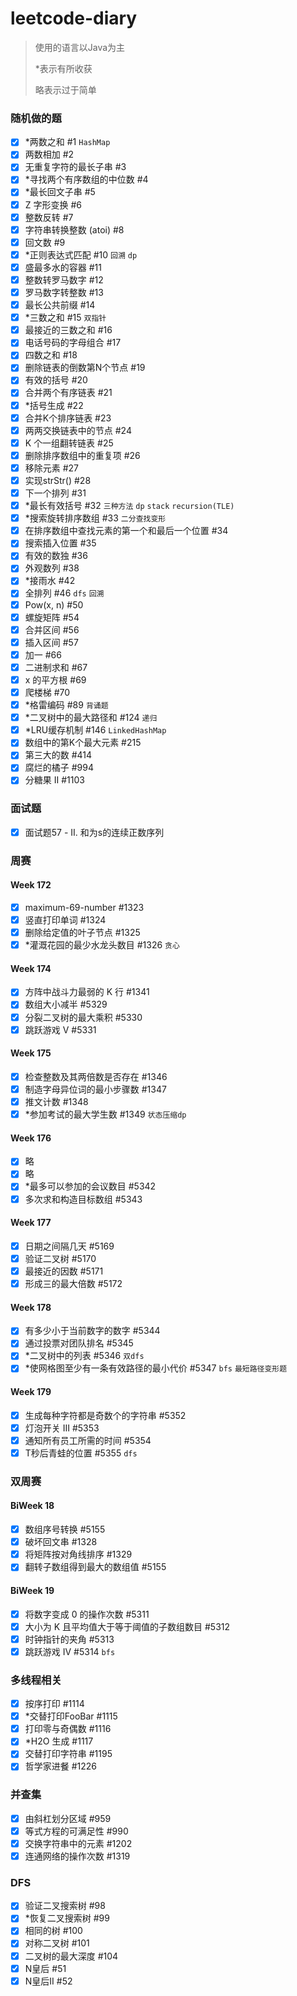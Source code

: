 # leetcode-diary

> 使用的语言以Java为主
>
> *表示有所收获
>
> 略表示过于简单

### 随机做的题

- [x] *两数之和 #1 `HashMap`
- [x] 两数相加 #2
- [x] 无重复字符的最长子串 #3    
- [x] *寻找两个有序数组的中位数 #4
- [x] *最长回文子串 #5
- [x] Z 字形变换 #6
- [x] 整数反转 #7
- [x] 字符串转换整数 (atoi) #8   
- [x] 回文数 #9 
- [x] *正则表达式匹配 #10 `回溯` `dp`
- [x] 盛最多水的容器 #11
- [x] 整数转罗马数字 #12
- [x] 罗马数字转整数 #13
- [x] 最长公共前缀 #14
- [x] *三数之和 #15 `双指针`
- [x] 最接近的三数之和 #16
- [x] 电话号码的字母组合 #17
- [x] 四数之和 #18
- [x] 删除链表的倒数第N个节点 #19
- [x] 有效的括号 #20
- [x] 合并两个有序链表 #21
- [x] *括号生成 #22
- [x] 合并K个排序链表 #23
- [x] 两两交换链表中的节点 #24
- [x] K 个一组翻转链表 #25
- [x] 删除排序数组中的重复项 #26
- [x] 移除元素 #27
- [x] 实现strStr() #28
- [x] 下一个排列 #31
- [x] *最长有效括号 #32 `三种方法` `dp` `stack` `recursion(TLE)`
- [x] *搜索旋转排序数组 #33 `二分查找变形`
- [x] 在排序数组中查找元素的第一个和最后一个位置 #34
- [x] 搜索插入位置 #35
- [x] 有效的数独 #36
- [x] 外观数列 #38
- [x] *接雨水 #42
- [x] 全排列 #46 `dfs` `回溯`
- [x] Pow(x, n) #50
- [x] 螺旋矩阵 #54
- [x] 合并区间 #56
- [x] 插入区间 #57
- [x] 加一 #66
- [x] 二进制求和 #67
- [x] x 的平方根 #69
- [x] 爬楼梯 #70
- [x] *格雷编码 #89 `背诵题`
- [x] *二叉树中的最大路径和 #124 `递归`
- [x] *LRU缓存机制 #146 `LinkedHashMap`
- [x] 数组中的第K个最大元素 #215
- [x] 第三大的数 #414
- [x] 腐烂的橘子 #994
- [x] 分糖果 II #1103

### 面试题
- [x] 面试题57 - II. 和为s的连续正数序列

### 周赛
#### Week 172

- [x] maximum-69-number #1323
- [x] 竖直打印单词 #1324
- [x] 删除给定值的叶子节点 #1325    
- [x] *灌溉花园的最少水龙头数目 #1326 `贪心`

#### Week 174

- [x] 方阵中战斗力最弱的 K 行 #1341
- [x] 数组大小减半 #5329
- [x] 分裂二叉树的最大乘积 #5330    
- [x] 跳跃游戏 V #5331

#### Week 175

- [x] 检查整数及其两倍数是否存在 #1346
- [x] 制造字母异位词的最小步骤数 #1347
- [x] 推文计数 #1348    
- [x] *参加考试的最大学生数 #1349 `状态压缩dp`

#### Week 176

- [x] 略
- [x] 略
- [x] *最多可以参加的会议数目 #5342    
- [x] 多次求和构造目标数组 #5343

#### Week 177

- [x] 日期之间隔几天 #5169 
- [x] 验证二叉树 #5170 
- [x] 最接近的因数 #5171
- [x] 形成三的最大倍数 #5172

#### Week 178

- [x] 有多少小于当前数字的数字 #5344
- [x] 通过投票对团队排名 #5345
- [x] *二叉树中的列表 #5346 `双dfs`
- [x] *使网格图至少有一条有效路径的最小代价 #5347 `bfs` `最短路径变形题`

#### Week 179

- [x] 生成每种字符都是奇数个的字符串 #5352
- [x] 灯泡开关 III #5353
- [x] 通知所有员工所需的时间 #5354
- [x] T秒后青蛙的位置 #5355 `dfs`

### 双周赛
#### BiWeek 18

- [x] 数组序号转换 #5155
- [x] 破坏回文串 #1328
- [x] 将矩阵按对角线排序 #1329
- [x] 翻转子数组得到最大的数组值 #5155

#### BiWeek 19

- [x] 将数字变成 0 的操作次数 #5311
- [x] 大小为 K 且平均值大于等于阈值的子数组数目 #5312
- [x] 时钟指针的夹角 #5313
- [x] 跳跃游戏 IV #5314 `bfs`

### 多线程相关
- [x] 按序打印 #1114
- [x] *交替打印FooBar #1115 
- [x] 打印零与奇偶数 #1116
- [x] *H2O 生成 #1117  
- [x] 交替打印字符串 #1195
- [x] 哲学家进餐 #1226

### 并查集
- [x] 由斜杠划分区域 #959	
- [x] 等式方程的可满足性 #990	
- [x] 交换字符串中的元素 #1202	
- [x] 连通网络的操作次数 #1319	

### DFS
- [x] 验证二叉搜索树 #98
- [x] *恢复二叉搜索树 #99
- [x] 相同的树 #100
- [x] 对称二叉树 #101
- [x] 二叉树的最大深度 #104
- [x] N皇后 #51
- [x] N皇后II #52
